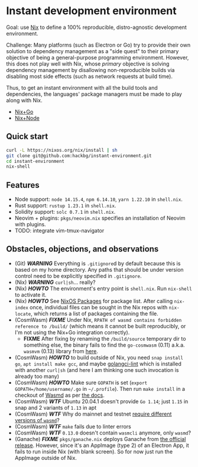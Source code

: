 # Instant development environment

Goal: use [Nix](https://nixos.org/download.html) to define a 100% reproducible,
distro-agnostic development environment.

Challenge: Many platforms (such as Electron or Go) try to provide their own
solution to dependency management as a "side quest" to their primary objective
of being a general-purpose programming environment. However, this does not play
well with Nix, whose _primary_ objective is solving dependency management by
disallowing non-reproducible builds via disabling most side effects (such as
network requests at build time).

Thus, to get an instant environment with all the build tools and dependencies,
the languages' package managers must be made to play along with Nix.
* [Nix+Go](https://nixos.org/manual/nixpkgs/stable/#sec-language-go)
* [Nix+Node](https://nixos.org/manual/nixpkgs/stable/#node.js)

## Quick start

```sh
curl -L https://nixos.org/nix/install | sh
git clone git@github.com:hackbg/instant-environment.git
cd instant-environment
nix-shell
```

## Features

* Node support: `node 14.15.4`, `npm 6.14.10`, `yarn 1.22.10` in `shell.nix`.
* Rust support: `rustup 1.23.1` in `shell.nix`.
* Solidity support: `solc 0.7.1` in `shell.nix`.
* Neovim + plugins: `pkgs/neovim.nix` specifies an installation of Neovim with
  plugins.
* TODO: integrate vim-tmux-navigator

## Obstacles, objections, and observations

* (Git) ***WARNING*** Everything is `.gitignore`d by default because this is
  based on my home directory. Any paths that should be under version control
  need to be explicitly specified in `.gitignore`.
* (Nix) ***WARNING*** `curl|sh`... really?
* (Nix) ***HOWTO*** The environment's entry point is `shell.nix`.
  Run `nix-shell` to activate it.
* (Nix) ***HOWTO*** See [NixOS Packages](https://search.nixos.org/packages) for
  package list. After calling `nix-index` once, individual files can be sought
  in the Nix repos with `nix-locate`, which returns a list of packages
  containing the file.
* (CosmWasm) ***FIXME*** Under Nix, `RPATH of wasmd contains forbidden reference
  to /build/` (which means it cannot be built reproducibly, or I'm not using the
  Nix+Go integration correctly).
  * **FIXME** After fixing by renaming the `/build/source` temporary dir to
    something else, the binary fails to find the `go-cosmwasm` (0.11) a.k.a.
    `wasmvm` (0.13) library from [here](https://github.com/CosmWasm/wasmvm).
* (CosmWasm) ***HOWTO*** to build outside of Nix, you need `snap install go`,
  `apt install make gcc`, and maybe [golangci-lint](https://golangci-lint.run/usage/install/#linux-and-windows)
  which is installed with another `curl|sh` (and here I am thinking one such
  invocation is already too many)
* (CosmWasm) ***HOWTO*** Make sure `GOPATH` is set
  (`export GOPATH=/home/username/.go` in `~/.profile`).
  Then run `make install` in a checkout of [Wasmd](https://github.com/CosmWasm/wasmd/tree/v0.13.0)
  as per [the docs](https://docs.cosmwasm.com/0.13/getting-started/installation.html).
* (CosmWasm) ***WTF*** Ubuntu 20.04.1 doesn't provide `Go 1.14`;
  just `1.15` in snap and 2 variants of `1.13` in apt
* (CosmWasm) ***WTF***  Why do mainnet and testnet [require different versions
  of `wasmd`](https://docs.cosmwasm.com/v0.13/getting-started/installation.html#wasmd)?
* (CosmWasm) ***WTF*** `make` fails due to linter errors
* (CosmWasm) ***WTF*** `0.13.0` doesn't contain `wasmcli` anymore, only `wasmd`?
* (Ganache) ***FIXME*** `pkgs/ganache.nix` deploys Ganache from
  [the official release](https://github.com/trufflesuite/ganache/releases/download/v2.5.4/ganache-2.5.4-linux-x86_64.AppImage).
  However, since it's an AppImage (type 2) of an Electron App, it fails to run
  inside Nix (with blank screen). So for now just run the AppImage outside of
  Nix.
